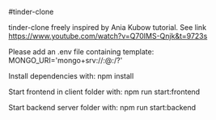 #tinder-clone

tinder-clone freely inspired by Ania Kubow tutorial. See link https://www.youtube.com/watch?v=Q70IMS-Qnjk&t=9723s

Please add an .env file containing template:
MONGO_URI='mongo+srv://<user>:<pass>@<host>:<port>/<database>?<connection options>'

Install dependencies with:
npm install

Start frontend in client folder with:
npm run start:frontend

Start backend server folder with:
npm run start:backend
